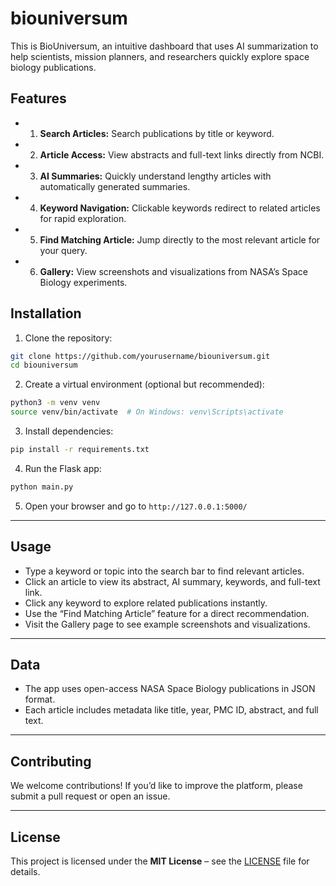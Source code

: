 # biouniversum

This is BioUniversum, an intuitive dashboard that uses AI summarization to help scientists, mission planners, and researchers quickly explore space biology publications.

## Features

* 1. **Search Articles:** Search publications by title or keyword.
* 2. **Article Access:** View abstracts and full-text links directly from NCBI.
* 3. **AI Summaries:** Quickly understand lengthy articles with automatically generated summaries.
* 4. **Keyword Navigation:** Clickable keywords redirect to related articles for rapid exploration.
* 5. **Find Matching Article:** Jump directly to the most relevant article for your query.
* 6. **Gallery:** View screenshots and visualizations from NASA’s Space Biology experiments.

## Installation

1. Clone the repository:

```bash
git clone https://github.com/yourusername/biouniversum.git
cd biouniversum
```

2. Create a virtual environment (optional but recommended):

```bash
python3 -m venv venv
source venv/bin/activate  # On Windows: venv\Scripts\activate
```

3. Install dependencies:

```bash
pip install -r requirements.txt
```

4. Run the Flask app:

```bash
python main.py
```

5. Open your browser and go to `http://127.0.0.1:5000/`

---

## Usage

* Type a keyword or topic into the search bar to find relevant articles.
* Click an article to view its abstract, AI summary, keywords, and full-text link.
* Click any keyword to explore related publications instantly.
* Use the “Find Matching Article” feature for a direct recommendation.
* Visit the Gallery page to see example screenshots and visualizations.

---

## Data

* The app uses open-access NASA Space Biology publications in JSON format.
* Each article includes metadata like title, year, PMC ID, abstract, and full text.

---

## Contributing

We welcome contributions! If you’d like to improve the platform, please submit a pull request or open an issue.

---

## License

This project is licensed under the **MIT License** – see the [LICENSE](LICENSE) file for details.

